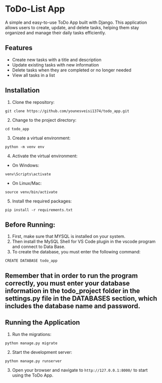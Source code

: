 # ToDo-List App

A simple and easy-to-use ToDo App built with Django. This application allows users to create, update, and delete tasks, helping them stay organized and manage their daily tasks efficiently.

## Features

- Create new tasks with a title and description
- Update existing tasks with new information
- Delete tasks when they are completed or no longer needed
- View all tasks in a list

## Installation


1. Clone the repository:

```
git clone https://github.com/younesveisi1374/todo_app.git
```

2. Change to the project directory:

```
cd todo_app
```

3. Create a virtual environment:

```
python -m venv env
```

4. Activate the virtual environment:

- On Windows:

```
venv\Scripts\activate
```

- On Linux/Mac:

```
source venv/bin/activate
```

5. Install the required packages:

```
pip install -r requirements.txt
```

## Before Running:
1. First, make sure that MYSQL is installed on your system.
2. Then install the MySQL Shell for VS Code plugin in the vscode program and connect to Data Base.
3. To create the database, you must enter the following command:
```
CREATE DATABASE todo_app
```
## Remember that in order to run the program correctly, you must enter your database information in the todo_project folder in the settings.py file in the DATABASES section, which includes the database name and password.
## Running the Application

1. Run the migrations:

```
python manage.py migrate
```

2. Start the development server:

```
python manage.py runserver
```

3. Open your browser and navigate to `http://127.0.0.1:8000/` to start using the ToDo App.
